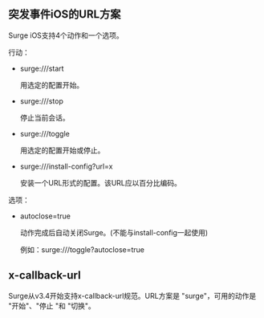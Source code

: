 ## 突发事件iOS的URL方案

Surge iOS支持4个动作和一个选项。

行动：

* surge:///start

  用选定的配置开始。
  
* surge:///stop

  停止当前会话。
  
* surge:///toggle

  用选定的配置开始或停止。
  
* surge:///install-config?url=x

  安装一个URL形式的配置。该URL应以百分比编码。

选项：

* autoclose=true

  动作完成后自动关闭Surge。(不能与install-config一起使用)

  例如：surge:///toggle?autoclose=true
  
  
## x-callback-url

Surge从v3.4开始支持x-callback-url规范。URL方案是 "surge"，可用的动作是 "开始"、"停止 "和 "切换"。